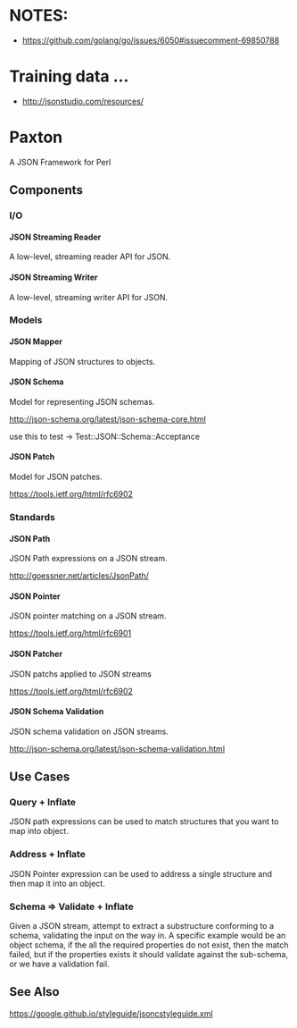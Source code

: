# NOTES:

- https://github.com/golang/go/issues/6050#issuecomment-69850788

# Training data ...

- http://jsonstudio.com/resources/


# Paxton

A JSON Framework for Perl

## Components

### I/O

#### JSON Streaming Reader

A low-level, streaming reader API for JSON.

#### JSON Streaming Writer

A low-level, streaming writer API for JSON.

### Models

#### JSON Mapper

Mapping of JSON structures to objects.

#### JSON Schema

Model for representing JSON schemas.

http://json-schema.org/latest/json-schema-core.html

use this to test -> Test::JSON::Schema::Acceptance

#### JSON Patch

Model for JSON patches.

https://tools.ietf.org/html/rfc6902

### Standards

#### JSON Path

JSON Path expressions on a JSON stream.

http://goessner.net/articles/JsonPath/

#### JSON Pointer

JSON pointer matching on a JSON stream.

https://tools.ietf.org/html/rfc6901

#### JSON Patcher

JSON patchs applied to JSON streams

https://tools.ietf.org/html/rfc6902

#### JSON Schema Validation

JSON schema validation on JSON streams.

http://json-schema.org/latest/json-schema-validation.html

## Use Cases

### Query + Inflate

JSON path expressions can be used to match structures
that you want to map into object.

### Address + Inflate

JSON Pointer expression can be used to address a single
structure and then map it into an object.

### Schema => Validate + Inflate

Given a JSON stream, attempt to extract a
substructure conforming to a schema, validating the
input on the way in. A specific example would be an
object schema, if the all the required properties
do not exist, then the match failed, but if the
properties exists it should validate against the
sub-schema, or we have a validation fail.

## See Also

https://google.github.io/styleguide/jsoncstyleguide.xml





